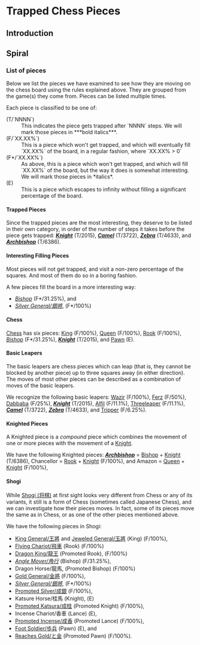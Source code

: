 # Trapped Chess Pieces

## Introduction

## Spiral

### List of pieces

Below we list the pieces we have examined to see how they are moving
on the chess board using the rules explained above. They are grouped
from the game(s) they come from. Pieces can be listed multiple times.

Each piece is classified to be one of:

<dl markdown="1">
<dt>(T/`NNNN`)</dt>
<dd>This indicates the piece gets trapped after `NNNN` steps. We will
    mark those pieces in ***bold italics***.</dd>
<dt>(F/`XX.XX%`)</dt>
<dd>This is a piece which won't get trapped, and which will eventually
    fill `XX.XX%` of the board, in a regular fashion, where `XX.XX% > 0`</dd>
<dt>(F*/`XX.XX%`)</dt>
<dd>As above, this is a piece which won't get trapped, and which will
    fill `XX.XX%` of the board, but the way it does is somewhat
    interesting. We will mark those pieces in *italics*.</dd>
<dt>(E)</dt>
<dd>This is a piece which escapes to infinity without filling a significant
    percentage of the board.</dd>
</dl>

#### Trapped Pieces

Since the trapped pieces are the most interesting, they deserve to be
listed in their own category, in order of the number of steps it takes
before the piece gets trapped:
[***Knight***](knight.html) (T/2015),
[***Camel***](camel.html) (T/3722),
[***Zebra***](zebra.html) (T/4633), and
[***Archbishop***](archbishop.html) (T/6386).

#### Interesting Filling Pieces

Most pieces will not get trapped, and visit a non-zero percentage
of the squares. And most of them do so in a boring fashion.

A few pieces fill the board in a more interesting way:

* [*Bishop*](bishop.html) (F*/31.25%), and
* [*Silver General/&#x9280;&#x5c07;*](silver_general.html), (F*/100%)

#### Chess

[Chess](#wiki) has six pieces:
[King](king.html) (F/100%),
[Queen](queen.html) (F/100%),
[Rook](rook.html) (F/100%),
[*Bishop*](bishop.html) (F*/31.25%),
[***Knight***](knight.html) (T/2015), and
[Pawn](pawn.html) (E).

#### Basic Leapers

The basic leapers are chess pieces which can leap (that is, they cannot
be blocked by another piece) up to three squares away (in either direction).
The moves of most other pieces can be described as a combination of
moves of the basic leapers.

We recognize the following basic leapers:
[Wazir](wazir.html) (F/100%),
[Ferz](ferz.html) (F/50%),
[Dabbaba](dabbaba.html) (F/25%),
[***Knight***](knight.html) (T/2015),
[Alfil](alfil.html) (F/11.1%),
[Threeleaper](threeleaper.html) (F/11.1%),
[***Camel***](camel.html) (T/3722),
[***Zebra***](zebra.html) (T/4633), and
[Tripper](tripper.html) (F/6.25%).

#### Knighted Pieces

A Knighted piece is a *compound* piece which combines the movement 
of one or more pieces with the movement of a [Knight](knight.html).

We have the following Knighted pieces:
[***Archbishop***](archbishop.html) =
[Bishop](bishop.html) + [Knight](knight.html) (T/6386),
Chancellor =
[Rook](rook.html) + [Knight](knight.html) (F/100%), and
Amazon =
[Queen](queen.html) + [Knight](knight.html) (F/100%),

#### Shogi

While [Shogi (&#x5c06;&#x68cb;)](#wiki:Shogi) at first sight looks
very different from Chess or any of its variants, it still
is a form of Chess (sometimes called Japanese Chess), and
we can investigate how their pieces moves. In fact, some of
its pieces move the same as in Chess, or as one of the other
pieces mentioned above.

We have the following pieces in Shogi:

* [King General/&#x738b;&#x5c07;](king.html?piece=king_general) and
  [Jeweled General/&#x7389;&#x5c07;](king.html?piece=jeweled_general)
  (King) (F/100%),
* [Flying Chariot/&#x98db;&#x8eca;](rook.html?piece=flying_chariot)
  (Rook) (F/100%)
* [Dragon King/&#x9f8d;&#x738b;](dragon_king.html) (Promoted Rook), (F/100%)
* [*Angle Mover/&#x89d2;&#x884c;*](bishop.html?piece=angle_mover)
  (Bishop) (F/31.25%),
* Dragon Horse/&#x9f8d;&#x99ac;, (Promoted Bishop) (F/100%)
* [Gold General/&#x91d1;&#x5c07;](gold_general.html) (F/100%),
* [*Silver General/&#x9280;&#x5c07;*](silver_general.html), (F*/100%)
* [Promoted Silver/&#x6210;&#x9280;](gold_general.html?piece=promoted_silver)
  (F/100%),
* Katsure Horse/&#x6842;&#x99ac; (Knight), (E)
* [Promoted Katsura/&#x6210;&#x6842;](gold_general.html?piece=promoted_katsura)
  (Promoted Knight) (F/100%),
* Incense Chariot/&#x9999;&#x8eca; (Lance) (E),
* [Promoted Incense/&#x6210;&#x9999;](gold_general.html?piece=promoted_incense)
  (Promoted Lance) (F/100%),
* [Foot Soldier/&#x6b69;&#x5175;](pawn.html?piece=foot_soldier) (Pawn) (E), and
* [Reaches Gold/&#x3068;&#x91d1;](gold_general.html?piece=promoted_pawn)
  (Promoted Pawn) (F/100%).
